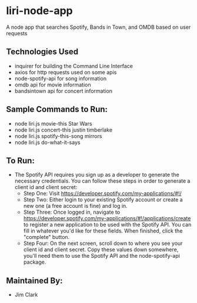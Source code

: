 # liri-node-app

A node app that searches Spotify, Bands in Town, and OMDB based on user requests

## Technologies Used
- inquirer for building the Command Line Interface
- axios for http requests used on some apis
- node-spotify-api for song information
- omdb api for movie information
- bandsintown api for concert information

## Sample Commands to Run:
- node liri.js movie-this Star Wars
- node liri.js concert-this justin timberlake
- node liri.js spotify-this-song mirrors
- node liri.js do-what-it-says

## To Run:
- The Spotify API requires you sign up as a developer to generate the necessary credentials. You can follow these steps in order to generate a client id and client secret:
  - Step One: Visit https://developer.spotify.com/my-applications/#!/
  - Step Two: Either login to your existing Spotify account or create a new one (a free account is fine) and log in.
  - Step Three: Once logged in, navigate to https://developer.spotify.com/my-applications/#!/applications/create to register a new application to be used with the Spotify API. You can fill in whatever you'd like for these fields. When finished, click the "complete" button.
  - Step Four: On the next screen, scroll down to where you see your client id and client secret. Copy these values down somewhere, you'll need them to use the Spotify API and the node-spotify-api package.

## Maintained By:
- Jim Clark
